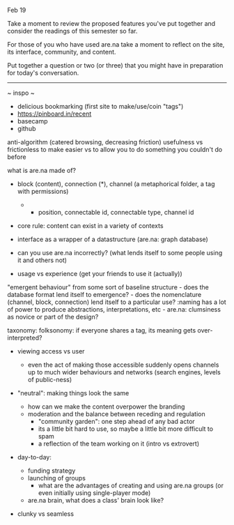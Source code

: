 Feb 19

Take a moment to review the proposed features you've put 
together and consider the readings of this semester so far. 

For those of you who have used are.na take a moment to reflect
 on the site, its interface, community, and content.

Put together a question or two (or three) that you might 
have in preparation for today's conversation. 

---------------------------------------------------------------

~ inspo ~
- delicious bookmarking (first site to make/use/coin "tags")
- https://pinboard.in/recent
- basecamp
- github

anti-algorithm (catered browsing, decreasing friction)
	usefulness vs frictionless
	to make easier vs to allow you to do something you couldn't do before

what is are.na made of?
- block (content), connection (*), channel (a metaphorical folder, a tag with permissions)
	- * position, connectable id, connectable type, channel id
- core rule: content can exist in a variety of contexts

- interface as a wrapper of a datastructure (are.na: graph database)

- can you use are.na incorrectly? (what lends itself to some people using it and others not)
- usage vs experience (get your friends to use it (actually))

"emergent behaviour" from some sort of baseline structure
	- does the database format lend itself to emergence? 
	- does the nomenclature (channel, block, connection) lend itself to a particular use? :naming has a lot of power to produce abstractions, interpretations, etc
	- are.na: clumsiness as novice or part of the design? 

taxonomy: folksonomy: if everyone shares a tag, its meaning gets over-interpreted? 

- viewing access vs user
	- even the act of making those accessible suddenly opens channels up to much wider behaviours and networks (search engines, levels of public-ness) 

- "neutral": making things look the same
	- how can we make the content overpower the branding
	- moderation and the balance between receding and regulation
		- "community garden": one step ahead of any bad actor
		- its a little bit hard to use, so maybe a little bit more difficult to spam
		- a reflection of the team working on it (intro vs extrovert)	

- day-to-day:
	- funding strategy
	- launching of groups
		- what are the advantages of creating and using are.na groups (or even initially using single-player mode)
	- are.na brain, what does a class' brain look like? 

- clunky vs seamless 
